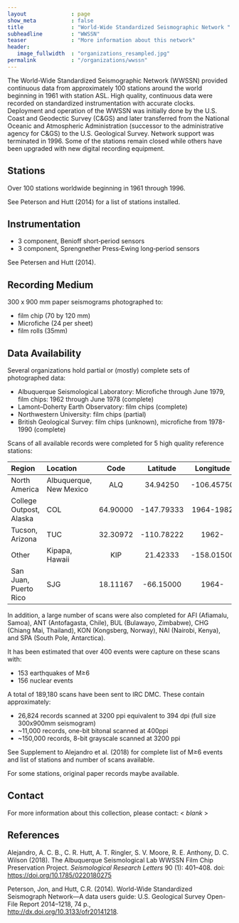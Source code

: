 ```yaml
---
layout              : page
show_meta           : false
title               : "World-Wide Standardized Seismographic Network "
subheadline         : "WWSSN"
teaser              : "More information about this network"
header:
   image_fullwidth  : "organizations_resampled.jpg"
permalink           : "/organizations/wwssn"
---
```


The World-Wide Standardized Seismographic Network (WWSSN) provided continuous data from approximately 100 stations around the world beginning in 1961 with station ASL. High quality, continuous data were recorded on standardized instrumentation with accurate clocks. Deployment and operation of the WWSSN was initially done by the U.S. Coast and Geodectic Survey (C&GS) and later transferred from the National Oceanic and Atmospheric Administration (successor to the administrative agency for C&GS) to the U.S. Geological Survey. Network support was terminated in 1996. Some of the stations remain closed while others have been upgraded with new digital recording equipment.


## Stations

Over 100 stations worldwide beginning in 1961 through 1996.

See Peterson and Hutt (2014) for a list of stations installed.




## Instrumentation
* 3 component, Benioff short‐period sensors
* 3 component, Sprengnether Press‐Ewing long‐period sensors

See Petersen and Hutt (2014).


## Recording Medium
300 x 900 mm paper seismograms photographed to:
*	film chip (70 by 120 mm)
*	Microfiche (24 per sheet)
*	film rolls (35mm)

## Data Availability
Several organizations hold partial or (mostly) complete sets of photographed data:
* Albuquerque Seismological Laboratory: Microfiche through June 1979, film chips: 1962 through June 1978 (complete)
* Lamont–Doherty Earth Observatory: film chips (complete)
* Northwestern University: film chips (partial)
* British Geological Survey: film chips (unknown), microfiche from 1978-1990 (complete)

Scans of all available records were completed for 5 high quality reference stations:

**Region** | **Location** | **Code** | **Latitude** | **Longitude** | **Timespan** | **Components**
| :--- | :--- | :---: | :---: | :---: | :---: | :---:
North America | Albuquerque, New Mexico |ALQ | 34.94250 | -106.45750| 1961 - | 3
| College Outpost, Alaska | COL | 64.90000 | -147.79333 | 1964-1982 | 3
| Tucson, Arizona |TUC | 32.30972 |-110.78222 | 1962- | 3
Other | Kipapa, Hawaii | KIP| 21.42333| -158.01500| 1962 - | 3
| San Juan, Puerto Rico | SJG | 18.11167 | -66.15000 | 1964- | 3

In addition, a large number of scans were also completed for AFI (Afiamalu, Samoa), ANT (Antofagasta, Chile), BUL (Bulawayo, Zimbabwe), CHG (Chiang Mai, Thailand), KON (Kongsberg, Norway), NAI (Nairobi, Kenya), and SPA (South Pole, Antarctica).

It has been estimated that over 400 events were capture on these scans with:
* 153 earthquakes of M&ge;6
* 156 nuclear events


A total of 189,180 scans have been sent to IRC DMC. These contain approximately:
*	26,824 records scanned at 3200 ppi equivalent to 394 dpi (full size 300x900mm seismogram)
*	~11,000 records, one-bit bitonal scanned at 400ppi
*	~150,000 records, 8-bit grayscale scanned at 3200 ppi



See Supplement to Alejandro et al. (2018) for complete list of  M&ge;6 events and list of stations and number of scans available.

For some stations, original paper records maybe available.
## Contact
For more information about this collection, please contact: \< *blank* \>

## References
Alejandro, A. C. B., C. R. Hutt, A. T. Ringler, S. V. Moore, R. E. Anthony, D. C. Wilson (2018). The Albuquerque Seismological Lab WWSSN Film Chip Preservation Project. *Seismological Research Letters* 90 (1): 401–408. doi: https://doi.org/10.1785/0220180275


Peterson, Jon, and Hutt, C.R. (2014). World-Wide Standardized Seismograph Network—A data users guide: U.S. Geological Survey Open-File Report 2014–1218, 74 p.,  
http://dx.doi.org/10.3133/ofr20141218.
